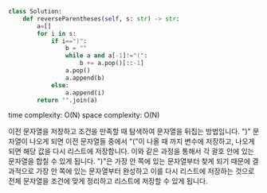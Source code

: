 ```python
class Solution:
    def reverseParentheses(self, s: str) -> str:
        a=[]
        for i in s:
            if i==")":
                b = ""
                while a and a[-1]!="(":
                    b += a.pop()[::-1]
                a.pop()
                a.append(b)
            else:
                a.append(i)
        return "".join(a)
```

time complexity: O(N)
space complexity: O(N)

이전 문자열을 저장하고 조건을 만족할 때 탐색하여 문자열을 뒤집는 방법입니다.
")" 문자열이 나오게 되면 이전 문자열들 중에서 "("이 나올 때 까지 변수에 저장하고, 나오게 되면 해당 값을 다시 리스트에 저장합니다.
이와 같은 과정을 통해서 각 괄호 안에 있는 문자열을 합칠 수 있게 됩니다.
")"은 가장 안 쪽에 있는 문자열부터 찾게 되기 때문에 결과적으로 가장 안 쪽에 있는 문자열부터 완성하고 이를 다시 리스트에 저장하는 것으로 전체 문자열을 조건에 맞게 정리하고 리스트에 저장할 수 있게 됩니다.